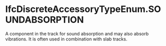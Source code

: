 IfcDiscreteAccessoryTypeEnum.SOUNDABSORPTION
============================================
A component in the track for sound absorption and may also absorb vibrations.
It is often used in combination with slab tracks.  


